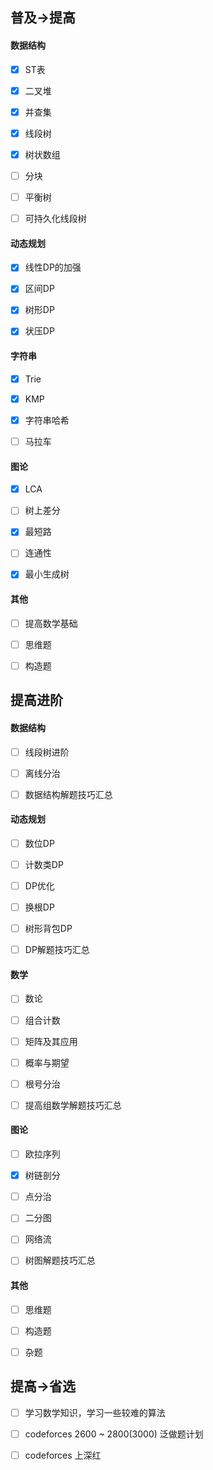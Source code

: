 ## 普及$\to$提高

#### 数据结构

- [x] ST表

- [x] 二叉堆

- [x] 并查集

- [x] 线段树

- [x] 树状数组

- [ ] 分块

- [ ] 平衡树

- [ ] 可持久化线段树

#### 动态规划

- [x] 线性DP的加强

- [x] 区间DP

- [x] 树形DP

- [x] 状压DP

#### 字符串

- [x] Trie

- [x] KMP

- [x] 字符串哈希

- [ ] 马拉车

#### 图论

- [x] LCA

- [ ] 树上差分

- [x] 最短路

- [ ] 连通性

- [x] 最小生成树

#### 其他

- [ ] 提高数学基础

- [ ] 思维题

- [ ] 构造题

## 提高进阶

#### 数据结构

- [ ] 线段树进阶

- [ ] 离线分治

- [ ] 数据结构解题技巧汇总

#### 动态规划

- [ ] 数位DP

- [ ] 计数类DP

- [ ] DP优化

- [ ] 换根DP

- [ ] 树形背包DP

- [ ] DP解题技巧汇总

#### 数学

- [ ] 数论

- [ ] 组合计数

- [ ] 矩阵及其应用

- [ ] 概率与期望

- [ ] 根号分治

- [ ] 提高组数学解题技巧汇总

#### 图论

- [ ] 欧拉序列

- [x] 树链剖分

- [ ] 点分治

- [ ] 二分图

- [ ] 网络流

- [ ] 树图解题技巧汇总

#### 其他

- [ ] 思维题

- [ ] 构造题

- [ ] 杂题

## 提高$\to$省选

- [ ] 学习数学知识，学习一些较难的算法

- [ ] codeforces 2600 ~ 2800(3000) 泛做题计划

- [ ] codeforces 上深红